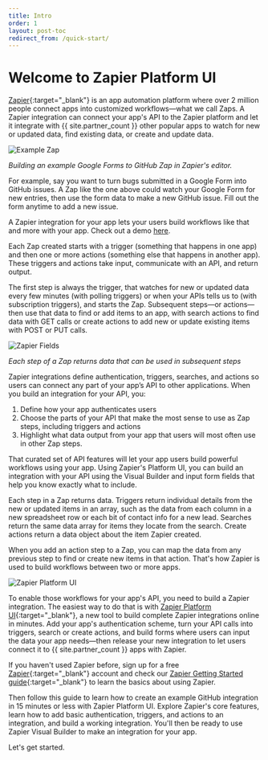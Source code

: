 ```yaml
---
title: Intro
order: 1
layout: post-toc
redirect_from: /quick-start/
---
```


# Welcome to Zapier Platform UI

[Zapier](https://zapier.com/){:target="_blank"} is an app automation platform where over 2 million people connect apps into customized workflows—what we call Zaps. A Zapier integration can connect your app's API to the Zapier platform and let it integrate with {{ site.partner_count }} other popular apps to watch for new or updated data, find existing data, or create and update data.

![Example Zap](https://cdn.zappy.app/8b150616c3e7a813317cdd7a180336f8.gif)

_Building an example Google Forms to GitHub Zap in Zapier's editor._

For example, say you want to turn bugs submitted in a Google Form into GitHub issues. A Zap like the one above could watch your Google Form for new entries, then use the form data to make a new GitHub issue. Fill out the form anytime to add a new issue.

A Zapier integration for your app lets your users build workflows like that and more with your app. Check out a demo [here](https://zapier.com/demo). 

Each Zap created starts with a trigger (something that happens in one app) and then one or more actions (something else that happens in another app). These triggers and actions take input, communicate with an API, and return output. 

The first step is always the trigger, that watches for new or updated data every few minutes (with polling triggers) or when your APIs tells us to (with subscription triggers), and starts the Zap. Subsequent steps—or actions—then use that data to find or add items to an app, with search actions to find data with GET calls or create actions to add new or update existing items with POST or PUT calls.

![Zapier Fields](https://cdn.zappy.app/6267110113253366426be1cdc86aab6e.gif)

_Each step of a Zap returns data that can be used in subsequent steps_

Zapier integrations define authentication, triggers, searches, and actions so users can connect any part of your app’s API to other applications. When you build an integration for your API, you:

1. Define how your app authenticates users
2. Choose the parts of your API that make the most sense to use as Zap steps, including triggers and actions
3. Highlight what data output from your app that users will most often use in other Zap steps.

That curated set of API features will let your app users build powerful workflows using your app. Using Zapier's Platform UI, you can build an integration with your API using the Visual Builder and input form fields that help you know exactly what to include.

Each step in a Zap returns data. Triggers return individual details from the new or updated items in an array, such as the data from each column in a new spreadsheet row or each bit of contact info for a new lead. Searches return the same data array for items they locate from the search. Create actions return a data object about the item Zapier created.

When you add an action step to a Zap, you can map the data from any previous step to find or create new items in that action. That's how Zapier is used to build workflows between two or more apps. 

![Zapier Platform UI](https://cdn.zappy.app/7867bacc33c2eab4b4147d65d5e5171d.png)

To enable those workflows for your app's API, you need to build a Zapier integration. The easiest way to do that is with [Zapier Platform UI](https://developer.zapier.com/){:target="_blank"}, a new tool to build complete Zapier integrations online in minutes. Add your app's authentication scheme, turn your API calls into triggers, search or create actions, and build forms where users can input the data your app needs—then release your new integration to let users connect it to {{ site.partner_count }} apps with Zapier.

If you haven't used Zapier before, sign up for a free [Zapier](https://zapier.com/){:target="_blank"} account and check our [Zapier Getting Started guide](https://zapier.com/learn/zapier-quick-start-guide/ ){:target="_blank"} to learn the basics about using Zapier.

Then follow this guide to learn how to create an example GitHub integration in 15 minutes or less with Zapier Platform UI. Explore Zapier's core features, learn how to add basic authentication, triggers, and actions to an integration, and build a working integration. You'll then be ready to use Zapier Visual Builder to make an integration for your app.

Let's get started.
